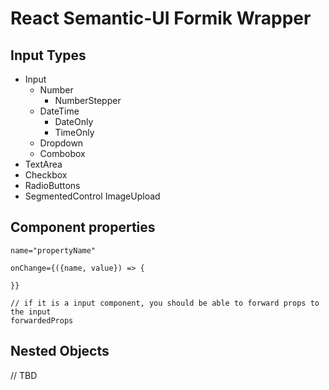 # React Semantic-UI Formik Wrapper

## Input Types

- Input
  - Number
    - NumberStepper
  - DateTime
    - DateOnly
    - TimeOnly
  - Dropdown
  - Combobox
- TextArea
- Checkbox
- RadioButtons
- SegmentedControl
  ImageUpload

## Component properties

```
name="propertyName"

onChange={({name, value}) => {

}}

// if it is a input component, you should be able to forward props to the input
forwardedProps
```

## Nested Objects

// TBD
